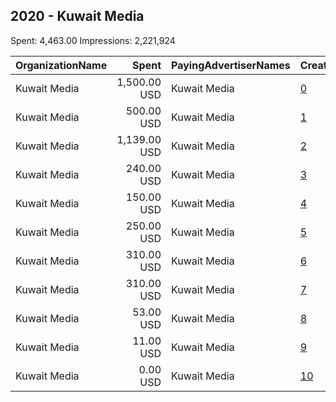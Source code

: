 ## 2020 - Kuwait Media 
Spent: 4,463.00
Impressions: 2,221,924

|OrganizationName|Spent|PayingAdvertiserNames|CreativeUrls|Impressions|Genders|AgeBrackets|CountryCodes|BillingAddresses|CandidateBallotInformation|
|:---|---:|:---|:---|---:|:---|:---|:---|:---|:---|
|Kuwait Media|1,500.00 USD|Kuwait Media|[0](https://www.snap.com/political-ads/asset/e09c248fe27810c20cd3648b45cd548f49777f3cd099f525fbb6bb703d85d43c?mediaType=jpeg)|932,034||21+|kuwait|KW|Yacoub Abdul Mohsen|
|Kuwait Media|500.00 USD|Kuwait Media|[1](https://www.snap.com/political-ads/asset/291d4dfb1ee30049b62121983a7fa4fa69e8876a79692f0f52da5f38a37f337e?mediaType=png)|373,610||21+|kuwait|KW|Mohammed Ali Alwagit|
|Kuwait Media|1,139.00 USD|Kuwait Media|[2](https://www.snap.com/political-ads/asset/120a5ebb71da4fa73da063622fd946dda3e59af0abe0fc0e108775df48928626?mediaType=mp4)|354,741||21+|kuwait|KW|Ahmed Alsahly|
|Kuwait Media|240.00 USD|Kuwait Media|[3](https://www.snap.com/political-ads/asset/48d21d43c312d065e581e1581d697ecf139528c5ab31a725690c0da44abd1fc7?mediaType=jpg)|159,763||21+|kuwait|KW|Faisal Alkandari|
|Kuwait Media|150.00 USD|Kuwait Media|[4](https://www.snap.com/political-ads/asset/04fb76ffd149d8ff28d3adaf7f3d721a7877f0632d177d67d75146c7a38bfa95?mediaType=png)|123,933||21+|kuwait|KW|Mohammed Adel Sagr|
|Kuwait Media|250.00 USD|Kuwait Media|[5](https://www.snap.com/political-ads/asset/5045396e635e1499e77d7546db00a25bc158962b691b48e00248dbe7c63e15ed?mediaType=mp4)|86,176||21+|kuwait|KW|Khaled Mons Alotaibi|
|Kuwait Media|310.00 USD|Kuwait Media|[6](https://www.snap.com/political-ads/asset/32990782e54cd6ca0c3a2976852eb24c20f19f0bc2883d39ca0a133608b0ec8a?mediaType=mp4)|85,297||21+|kuwait|KW|Fahad Abdulaziz Almasaud|
|Kuwait Media|310.00 USD|Kuwait Media|[7](https://www.snap.com/political-ads/asset/6f44371f1e2752a79171d86628e85e584027d3873a9bda2a85e0aef8af34989e?mediaType=mp4)|80,759||21+|kuwait|KW|Faisal Alkandari|
|Kuwait Media|53.00 USD|Kuwait Media|[8](https://www.snap.com/political-ads/asset/cb9e4ca6989fdf1e8b77e10db34fc747165d4829ffe90df663ea70934060dc7e?mediaType=mp4)|15,560|FEMALE|21+|kuwait|KW|Ahmed Albdayeh|
|Kuwait Media|11.00 USD|Kuwait Media|[9](https://www.snap.com/political-ads/asset/b056be13cf2c02a468fe5019ee2f6439bd3cb8fbda77a2071ff2a609b39536c1?mediaType=jpeg)|9,764||21+|kuwait|KW|Yacoub Abdul Mohsen|
|Kuwait Media|0.00 USD|Kuwait Media|[10](https://www.snap.com/political-ads/asset/b8c9e3976552acd9f9e1b0c7004b3e0b58fc248d185830c3df5c6b74faff00ca?mediaType=mp4)|287||21+|kuwait|KW|Khaled Mohamad Alotaibi|
